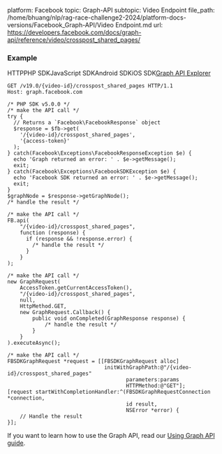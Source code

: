 platform: Facebook
topic: Graph-API
subtopic: Video Endpoint
file_path: /home/bhuang/nlp/rag-race-challenge2-2024/platform-docs-versions/Facebook_Graph-API/Video Endpoint.md
url: https://developers.facebook.com/docs/graph-api/reference/video/crosspost_shared_pages/


### Example

HTTPPHP SDKJavaScript SDKAndroid SDKiOS SDK[Graph API Explorer](https://developers.facebook.com/tools/explorer/?method=GET&path=%7Bvideo-id%7D%2Fcrosspost_shared_pages&version=v19.0)

    GET /v19.0/{video-id}/crosspost_shared_pages HTTP/1.1
    Host: graph.facebook.com

    /* PHP SDK v5.0.0 */
    /* make the API call */
    try {
      // Returns a `Facebook\FacebookResponse` object
      $response = $fb->get(
        '/{video-id}/crosspost_shared_pages',
        '{access-token}'
      );
    } catch(Facebook\Exceptions\FacebookResponseException $e) {
      echo 'Graph returned an error: ' . $e->getMessage();
      exit;
    } catch(Facebook\Exceptions\FacebookSDKException $e) {
      echo 'Facebook SDK returned an error: ' . $e->getMessage();
      exit;
    }
    $graphNode = $response->getGraphNode();
    /* handle the result */

    /* make the API call */
    FB.api(
        "/{video-id}/crosspost_shared_pages",
        function (response) {
          if (response && !response.error) {
            /* handle the result */
          }
        }
    );

    /* make the API call */
    new GraphRequest(
        AccessToken.getCurrentAccessToken(),
        "/{video-id}/crosspost_shared_pages",
        null,
        HttpMethod.GET,
        new GraphRequest.Callback() {
            public void onCompleted(GraphResponse response) {
                /* handle the result */
            }
        }
    ).executeAsync();

    /* make the API call */
    FBSDKGraphRequest *request = [[FBSDKGraphRequest alloc]
                                   initWithGraphPath:@"/{video-id}/crosspost_shared_pages"
                                          parameters:params
                                          HTTPMethod:@"GET"];
    [request startWithCompletionHandler:^(FBSDKGraphRequestConnection *connection,
                                          id result,
                                          NSError *error) {
        // Handle the result
    }];

If you want to learn how to use the Graph API, read our [Using Graph API guide](https://developers.facebook.com/docs/graph-api/using-graph-api/).